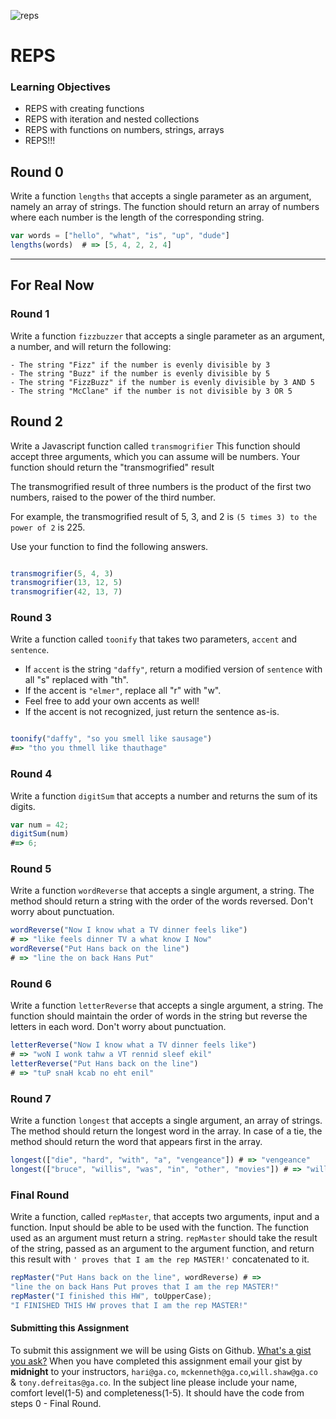 ![reps](http://www.sixpacksmackdown.com/wp-content/uploads/2012/06/1000reps.gif)

# REPS

### Learning Objectives

- REPS with creating functions
- REPS with iteration and nested collections
- REPS with functions on numbers, strings, arrays
- REPS!!!

## Round 0

Write a function `lengths` that accepts a single parameter as an argument, namely
an array of strings. The function should return an array of numbers where each
number is the length of the corresponding string.

```javascript
var words = ["hello", "what", "is", "up", "dude"]
lengths(words)  # => [5, 4, 2, 2, 4]
```

---

## For Real Now

### Round 1

Write a function `fizzbuzzer` that accepts a single parameter as an argument, a number, and will return the following:

	- The string "Fizz" if the number is evenly divisible by 3
	- The string "Buzz" if the number is evenly divisible by 5
	- The string "FizzBuzz" if the number is evenly divisible by 3 AND 5
	- The string "McClane" if the number is not divisible by 3 OR 5

## Round 2

Write a Javascript function called `transmogrifier`
This function should accept three arguments, which you can assume will be numbers. 
Your function should return the "transmogrified" result

The transmogrified result of three numbers is the product of the first two numbers,
raised to the power of the third number.

For example, the transmogrified result of 5, 3, and 2 is `(5 times 3) to the
power of 2` is 225.

Use your function to find the following answers.

```javascript

transmogrifier(5, 4, 3)
transmogrifier(13, 12, 5)
transmogrifier(42, 13, 7)

```

### Round 3

Write a function called `toonify` that takes two parameters, `accent` and `sentence`.
- If `accent` is the string `"daffy"`, return a modified version of `sentence` with all "s" replaced with "th".
- If the accent is `"elmer"`, replace all "r" with "w".
- Feel free to add your own accents as well!
- If the accent is not recognized, just return the sentence as-is.

```javascript

toonify("daffy", "so you smell like sausage")
#=> "tho you thmell like thauthage"

```

### Round 4

Write a function `digitSum` that accepts a number and returns the sum of its digits.  

```javascript
var num = 42;
digitSum(num)
#=> 6;
```

### Round 5

Write a function `wordReverse` that accepts a single argument, a string. The
method should return a string with the order of the words reversed. Don't worry
about punctuation.

```javascript
wordReverse("Now I know what a TV dinner feels like")
# => "like feels dinner TV a what know I Now"
wordReverse("Put Hans back on the line")
# => "line the on back Hans Put"
```

### Round 6

Write a function `letterReverse` that accepts a single argument, a string. The function should maintain the order of words in the string but reverse the letters in each word. Don't worry about punctuation.

```javascript
letterReverse("Now I know what a TV dinner feels like")
# => "woN I wonk tahw a VT rennid sleef ekil"
letterReverse("Put Hans back on the line")
# => "tuP snaH kcab no eht enil"
```

### Round 7

Write a function `longest` that accepts a single argument, an array of strings. The method
should return the longest word in the array. In case of a tie, the method should
return the word that appears first in the array.

```javascript
longest(["die", "hard", "with", "a", "vengeance"]) # => "vengeance"
longest(["bruce", "willis", "was", "in", "other", "movies"]) # => "willis"
```

### Final Round

Write a function, called `repMaster`, that accepts two arguments, input and a function. Input should be able to be used with the function.  The function used as an argument must return a string.  `repMaster` should take the result of the string, passed as an argument to the argument function, and return this result with `' proves that I am the rep MASTER!'` concatenated to it.  

```javascript
repMaster("Put Hans back on the line", wordReverse) # =>
"line the on back Hans Put proves that I am the rep MASTER!"
repMaster("I finished this HW", toUpperCase);
"I FINISHED THIS HW proves that I am the rep MASTER!"
```



#### Submitting this Assignment

To submit this assignment we will be using Gists on Github. [What's a gist you
ask?](https://help.github.com/articles/creating-gists) When you have completed
this assignment email your gist by **midnight** to your instructors, `hari@ga.co`, `mckenneth@ga.co`,`will.shaw@ga.co` & `tony.defreitas@ga.co`. In the subject line please include your name, comfort level(1-5) and completeness(1-5). It should have
the code from steps 0 - Final Round.

